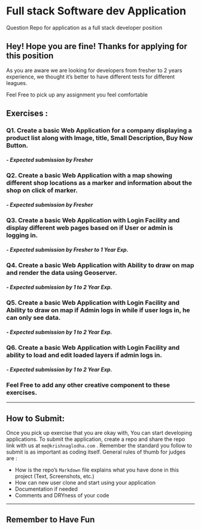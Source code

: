 # Full stack Software dev Application
 Question Repo for application as a full stack developer position

 ## Hey! Hope you are fine! Thanks for applying for this position
 As you are aware we are looking for developers from fresher to 2 years experience, we thought it’s better to have different tests for different leagues. 

 Feel Free to pick up any assignment you feel comfortable

## Exercises : 
 ### Q1. Create a basic Web Application for a company displaying a product list along with Image, title, Small Description, Buy Now Button. 
 ##### - Expected submission by Fresher


### Q2. Create a basic Web Application with a map showing different shop locations as a marker and information about the shop on click of marker.
 ##### - Expected submission by Fresher 

### Q3. Create a basic Web Application with Login Facility and display different web pages based on if User or admin is logging in.
 ##### - Expected submission by Fresher to  1 Year Exp. 

### Q4. Create a basic Web Application with Ability to draw on map and render the data using Geoserver.
 ##### - Expected submission by 1 to 2 Year Exp. 

### Q5. Create a basic Web Application with Login Facility and Ability to draw on map if Admin logs in while if user logs in, he can only see data.
 ##### - Expected submission by 1 to 2 Year Exp. 

### Q6. Create a basic Web Application with Login Facility and ability to load and edit loaded layers if admin logs in.
 ##### - Expected submission by 1 to 2 Year Exp. 


### Feel Free to add any other creative component to these exercises. 
----
## How to Submit: 
Once you pick up exercise that you are okay with, You can start developing applications. To submit the application, create a repo and share the repo link with us at `me@krishnaglodha.com` . Remember the standard you follow to submit is as important as coding itself. General rules of thumb for judges are : 

* How is the repo’s `Markdown` file explains what you have done in this project (Text, Screenshots, etc.)
* How can new user clone and start using your application
* Documentation if needed
* Comments and DRYness of your code 

----
## Remember to Have Fun

